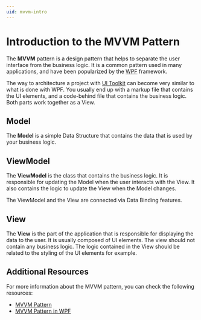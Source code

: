 ```yaml
---
uid: mvvm-intro
---
```


# Introduction to the MVVM Pattern

The **MVVM** pattern is a design pattern that helps to separate the user interface from the business logic.
It is a common pattern used in many applications, and have been popularized by
the [WPF](https://docs.microsoft.com/en-us/dotnet/desktop/wpf/overview/?view=netframeworkdesktop-4.8) framework.

The way to architecture a project with [UI Toolkit](xref:UIElements) can become very similar to what is done with WPF.
You usually end up with a markup file that contains the UI elements, and a code-behind file that contains the business logic.
Both parts work together as a View.

## Model

The **Model** is a simple Data Structure that contains the data that is used by your business logic.

## ViewModel

The **ViewModel** is the class that contains the business logic.
It is responsible for updating the Model when the user interacts with the View.
It also contains the logic to update the View when the Model changes.

The ViewModel and the View are connected via Data Binding features.

## View

The **View** is the part of the application that is responsible for displaying the data to the user.
It is usually composed of UI elements. The view should not contain any business logic. The logic contained in the View should be
related to the styling of the UI elements for example.

## Additional Resources

For more information about the MVVM pattern, you can check the following resources:
* [MVVM Pattern](https://en.wikipedia.org/wiki/Model%E2%80%93view%E2%80%93viewmodel)
* [MVVM Pattern in WPF](https://learn.microsoft.com/en-us/dotnet/desktop/wpf/introduction-to-wpf?view=netframeworkdesktop-4.8)

